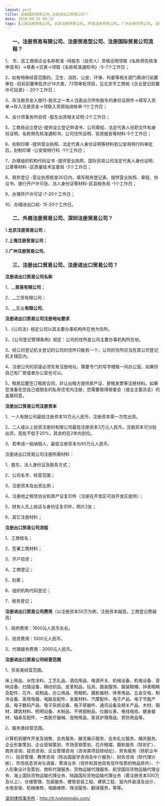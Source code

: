 ```yaml
---
layout: post
title: 注册国际贸易公司,注册进出口贸易公司？
date: 2010-09-25 09:32
tags: [上海注册贸易公司, 北京注册贸易公司, 外商注册贸易公司, 广州注册贸易公司, 注册公司, 注册出口贸易公司, 注册贸易型公司, 注册贸易有限公司, 深圳法律顾问律师, 深圳注册贸易公司]
---
```

<ol>
<h3>一、注册贸易有限公司、注册贸易型公司、注册国际贸易公司流程？</h3>
</ol>
1、 市、区工商局企业名称核准 -持股东（投资人）资格证明领取《名称预先核准申请书》→填表→交表→领取《名称核准通知书》-5-7个工作日；

2、如有特殊经营范围的，卫生、消防、公安、环保、科委等相关部门需进行前置审批 -目前前置审批共计14大类，72项审批项目，见北京市工商局《企业登记前置许可目录》- 20个工作日；

3、存注册资金入银行-股东之一本人当面出示所有股东的身份证原件→填写入资单→存入注册资金→领取入资原始进帐单-1个工作日；

4、会计师事务所验资 -股东出资相关证明-2个工作日；

5、工商局设立登记-提供设立登记申请书、公司章程、法定代表人任职文件和身份证明、名称预先核准通知书、公司住所证明、验资报告等材料-5个工作日；

6、刻制印章 -提供营业执照、法定代表人身份证明等材料到公安局特行科审批后，刻制印章 -公安局特行科 -1个工作日；

7、办理组织机构代码证书 -提供营业执照、国际贸易公司法定代表人身份证明、公章等材料 -区质量技术监督局 -3个工作日；

8、税务登记 -营业执照核发30日内，填写税务登记表、提供营业执照、章程、协议书、银行开户许可张、法人身份证等材料-区县税务局 -1个工作日；

9、办理开户许可证-7-20个工作日；

10、办理进出口权- 15-20个工作日。
<ol>
<h3>二、外商注册贸易公司、深圳注册贸易公司？</h3>
</ol>
1.<strong>北京注册贸易公司</strong>；

2.<strong>上海注册贸易公司</strong>；

3.<strong>广州注册贸易公司</strong>。
<ol>
<h3>三、注册出口贸易公司、注册进出口贸易公司？</h3>
</ol>
<strong>注册进出口贸易公司名称</strong>

1、__<strong>贸易有限公司</strong>；

2、__工贸有限公司；

3、__实业<strong>有限公司</strong>。

<strong>注册进出口贸易公司注册地址要求</strong>

1、《公司法》规定公司以其主要办事机构所在地为住所。

2、《公司登记管理条例》规定：公司的住所是公司主要办事机构所在地。

3、经公司登记机关登记的公司的住所只能有一个，公司的住所应当在其公司登记机关辖区内。

4、注册公司的前提必须先有注册地址，需要专门的写字楼租一间办公室，如果你自己有厂房或者办公室也可以。

5、租房后要签订租房合同，并让出租方提供房产证、房租发票等注册材料。如果您准备在您自己或朋友的私有住宅内注册，您需要取得居委会（或业主委员会）的盖章同意。

<strong>注册出口贸易公司注册资本</strong>

1、一人有限公司最低注册资本10万元人民币，注册资本需一次性出资。

2、二人或以上投资注册的有限公司最低注册资本3万元人民币，注册资本可分批出资，首批不低于20%，其余的在2年内到位。

3、若申请一般纳税人，最低注册资本为50万元人民币。

注册进出口贸易公司注册所需材料：

1、股东、法人身份证及联系方式；

2、公司名字、经营范围；

3、注册资本及出资比例；

4、注册地之租赁协议和房产证复印件（注册在开发区可由开发区提供）；

5、财务人员上岗证与身份证复印件，照片2张；

6、其它注册材料；

<strong>注册出口贸易公司流程</strong>

1、工商核名；

2、签署工商材料；

3、开户验资；

4、工商登记；

5、刻章；

6、组织机构代码登记；

7、税务登记；

<strong>注册进出口贸易公司费用</strong>（以注册资本50万为例，注册资本越高，工商登记费越高）

1、政府费用：1600元人民币左右。

2、验资费用：1000元人民币。

3、代理服务费用：2000元人民币。

<strong>注册进出口贸易公司经营范围</strong>

1、贸易类经营范围。

床上用品、水性涂料、工艺礼品、酒店用品、电源开关、机械设备、机电设备、音响设备、扫描设备、棉纺织品、皮革制品、玩具、服装服饰、服装鞋帽、钟表眼睛及配件、花卉、纸制品、办公用品、照相机、摄影器材、体育用品、五金交电、制冷设备、家用电器、电脑及配件、金属材料、汽摩配件、电子产品、电子节能产品、电子数码产品、电子系统设备、电子原器件、通讯设备及相关产品、木材、钢材、建筑材料、照明设备、木制品、不锈钢制品、仪器仪表、电线电缆、健身器材、轴承及配件、一类医疗器械、宠物用品、家具护理用品、劳防用品等。

2、服务类经营范围。

计算机软硬件开发及销售、会务服务、展览展示服务、会务礼仪服务、婚庆服务、企业形象策划、企业营销策划、市场营销策划、花卉租摆、摄影服务（除彩扩）、商务咨询、投资咨询、企业管理咨询（咨询类项目除经纪）、劳务服务（除职业中介）、投资管理、教育咨询（除出国留学咨询及中介服务）、财务咨询（除代理计帐）、市场信息咨询与调查、寄递业务（信件和其他具有信件性质的物品除外）、个人形象设计及策划、商标代理服务、货物运输代理服务、航空国际货物运输代理业务、海上国际货物运输代理业务、陆路国际货物运输代理业务（需注册资本500万及以上）、仓储管理、包装服务、建筑安装工程、建筑工程、室内外装潢及设计、水电安装、机械维修、电脑维修、保洁服务、翻译服务，等等。

<a href="http://h.lvshiminglu.com/">深圳律师事务所</a>：<a href="http://h.lvshiminglu.com/">http://h.lvshiminglu.com/</a>

